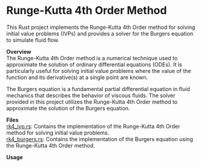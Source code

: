 # Runge-Kutta 4th Order Method

This Rust project implements the Runge-Kutta 4th Order method for solving initial value problems (IVPs) and provides a solver for the Burgers equation to simulate fluid flow. <br>

**Overview** <br>
The Runge-Kutta 4th Order method is a numerical technique used to approximate the solution of ordinary differential equations (ODEs). It is particularly useful for solving initial value problems where the value of the function and its derivative(s) at a single point are known.<br>

The Burgers equation is a fundamental partial differential equation in fluid mechanics that describes the behavior of viscous fluids. The solver provided in this project utilizes the Runge-Kutta 4th Order method to approximate the solution of the Burgers equation. <br>

**Files** <br>
[rk4_ivp.rs](https://github.com/abhinavtk/flaxandteal-exercise/blob/main/src/rk4_ivp.rs): Contains the implementation of the Runge-Kutta 4th Order method for solving initial value problems.  <br>
[rk4_burgers.rs](https://github.com/abhinavtk/flaxandteal-exercise/blob/main/src/rk4_burgers.rs): Contains the implementation of the Burgers equation using the Runge-Kutta 4th Order method. <br>

**Usage** <br>
